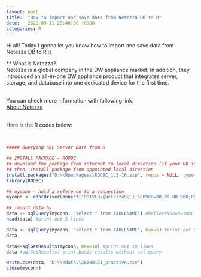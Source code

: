 ```yaml
---
layout: post
title:  "How to import and save data from Netezza DB to R"
date:   2020-09-11 23:40:00 +0900
categories: R
---
```


Hi all! Today I gonna let you know how to import and save data from Netezza DB to R :) <br />

** What is Netezza? <br />
Netezza is a global company in the DW appliance market. In addition, they introduced an all-in-one DW appliance product that integrates server, storage, and database into one dedicated device for the first time.<br /><br />

You can check more information with following link. <br />
[About Netezza][link1] <br /><br />

Here is the R codes below: <br /><br />


```r

##### Querying SQL Server Data from R

## INSTALL PACKAGE - RODBC
## download the package from internet to local direction (if your DB is on the internal network)
## then, install package from appointed local direction
install.packages("D:\\Rpackages\\RODBC_1.3-16.zip", repos = NULL, type="source")
library(RODBC)

## myconn - hold a reference to a connection 
myconn <- odbcDriverConnect("DRIVER={NetezzaSQL};SERVER=00.00.00.000;PORT=0000;DATABASE=DBNAME;UID=MYID;PWD=MYPWD")

## import data by 
data <- sqlQuery(myconn, "select * from TABLENAME") #believeNRows=TRUE
head(data) #print out 5 lines

data <- sqlQuery(myconn, "select * from TABLENAME", max=5) #print out 5 lines
data

data<-sqlGetResults(myconn, max=10) #print out 10 lines
data #sqlGetResults: print basic results without sql query

write.csv(data, "D:\\Rdata\\20200121_practive.csv")
close(myconn)

```

<br />

[link1]:https://en.wikipedia.org/wiki/Netezza


